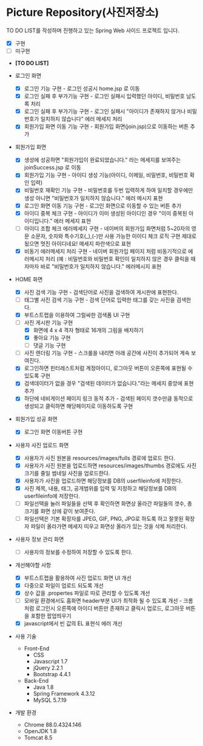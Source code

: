 # Picture Repository(사진저장소)

TO DO LIST를 작성하며 진행하고 있는 Spring Web 사이드 프로젝트 입니다.

 - [x] 구현 
 - [ ] 미구현 
 
- <b>[TO DO LIST]</b>
- 로그인 화면
    - [x]  로그인 기능 구현 - 로그인 성공시 home.jsp 로 이동
    - [x]  로그인 실패 후 부가기능 구현 - 로그인 실패시 입력했던 아이디, 비밀번호 남도록 처리
    - [x]  로그인 실패 후 부가기능 구현 - 로그인 실패시 "아이디가 존재하지 않거나 비밀번호가 일치하지 않습니다" 에러 메세지 처리
    - [x]  회원가입 화면 이동 기능 구현 - 회원가입 화면(join.jsp)으로 이동하는 버튼 추가

- 회원가입 화면
    - [x]  생성에 성공하면 "회원가입이 완료되었습니다." 라는 메세지를 보여주는 joinSuccess.jsp 로 이동
    - [x]  회원가입 기능 구현 - 아이디 생성 기능(아이디, 이메일, 비밀번호, 비밀번호 확인 입력)
    - [x]  비밀번호 재확인 기능 구현 - 비밀번호를 두번 입력하게 하여 일치할 경우에만 생성 아니면 "비밀번호가 일치하지 않습니다." 에러 메시지 표현
    - [x]  로그인 화면 이동 기능 구현 - 로그인 화면으로 이동할 수 있는 버튼 추가
    - [x]  아이디 중복 체크 구현 - 아이디가 이미 생성된 아이디인 경우 "이미 중복된 아이디입니다." 에러 메세지 표현
    - [ ]  아이디 조합 체크 에러메세지 구현 - 네이버의 회원가입 화면처럼 5~20자의 영문 소문자, 숫자와 특수기호(_),(-)만 사용 가능한 이이디 체크 로직 구현 제대로 됬으면 멋진 아이디네요! 메세지 파란색으로 표현
    - [x]  비동기 에러메세지 처리 구현 - 네이버 회원가입 페이지 처럼 비동기적으로 에러메시지 처리 (예 : 비밀번호와 비밀번호 확인이 일치하지 않은 경우 클릭을 때자마자 바로 "비밀번호가 일치하지 않습니다." 에러메시지 표현

- HOME 화면
    - [x]  사진 검색 기능 구현 - 검색단어로 사진을 검색하여 게시판에 표현한다.
    - [ ]  태그별 사진 검색 기능 구현 - 검색 단어로 입력한 태그를 갖는 사진을 검색한다.
    - [x]  부트스트랩을 이용하여 그럴싸한 검색폼 UI 구현
    - [ ]  사진 게시판 기능 구현
        - [x]  화면에 4 x 4 격자 형태로 16개의 그림을 배치하기
        - [x]  좋아요 기능 구현
        - [ ]  댓글 기능 구현
    - [ ]  사진 렌더링 기능 구현 - 스크롤을 내리면 아래 공간에 사진이 추가되어 계속 보여진다.
    - [x]  로그인하면 핀터레스트처럼 계정아이디, 로그아웃 버튼이 오른쪽에 표현될 수 있도록 구현
    - [x]  검색데이터가 없을 경우 "검색된 데이터가 없습니다."라는 메세지 중앙에 표현 추가
    - [x]  하단에 네비게이션 페이지 링크 동적 추가 - 검색된 페이지 갯수만큼 동적으로 생성되고 클릭하면 해당페이지로 이동하도록 구현
- 회원가입 성공 화면
    - [x]  로그인 화면 이동버튼 구현

- 사용자 사진 업로드 화면
    - [x]  사용자가 사진 원본을 resources/images/fulls 경로에 업로드 한다.
    - [x]  사용자가 사진 원본을 업로드하면 resources/images/thumbs 경로에도 사진크기를 줄일 썸네일 사진을 업로드한다.
    - [x]  사용자가 사진을 업로드하면 해당정보를 DB의 userfileinfo에 저장한다.
    - [x]  사진 제목, 내용, 태그, 공개범위를 입력 및 지정하고 해당정보를 DB의 userfileinfo에 저장한다.
    - [ ]  파일선택을 눌러 파일들을 선택 후 확인하면 화면상 올라간 파일들의 갯수, 총 크기를 화면 상에 같이 보여준다.
    - [ ]  파일선택은 기본 확장자를 JPEG, GIF, PNG, JPG로 하도록 하고 잘못된 확장자 파일이 올라가면 메세지 띠우고 화면상 올라가 있는 것을 삭제 처리한다.
- 사용자 정보 관리 화면
    - [ ]  사용자의 정보를 수정하여 저장할 수 있도록 한다.
    
- 개선해야할 사항
    - [x]  부트스트랩을 활용하여 사진 업로드 화면 UI 개선
    - [x]  다중으로 파일이 업로드 되도록 개선
    - [x]  상수 값을 .propertes 파일로 따로 관리할 수 있도록 개선
    - [ ]  모바일 환경에서도 홈화면 header부분 UI가 최적화 될 수 있도록 개선 - 크롬처럼 로그인시 오른쪽에 아이디 버튼만 존재하고 클릭시 업로드, 로그아웃 버튼을 포함한 팝업띄우기
    - [x]  javascript에서 빈 값의 EL 표현식 에러 개선
    
- 사용 기술
    - Front-End
      - CSS
      - Javascript 1.7
      - jQuery 2.2.1
      - Bootstrap 4.4.1      
    - Back-End
      - Java 1.8
      - Spring Framework 4.3.12
      - MySQL 5.7.19

- 개발 환경
    - Chrome 88.0.4324.146
    - OpenJDK 1.8
    - Tomcat 8.5

      
